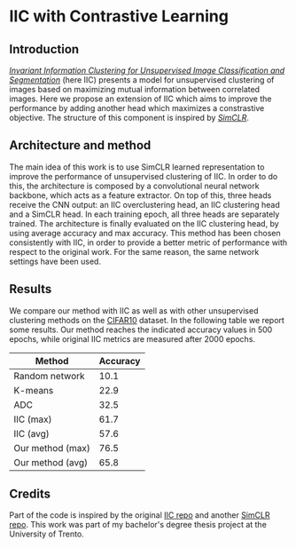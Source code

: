 # IIC with Contrastive Learning


## Introduction
[*Invariant Information Clustering for Unsupervised Image Classification and Segmentation*](https://arxiv.org/abs/1807.06653) (here IIC) presents a model for unsupervised clustering of images based on maximizing mutual information between correlated images. Here we propose an extension of IIC which aims to improve the performance by adding another head which maximizes a constrastive objective. The structure of this component is inspired by [*SimCLR*](https://arxiv.org/abs/2002.05709). 

## Architecture and method
The main idea of this work is to use SimCLR learned representation to improve the performance of unsupervised clustering of IIC. In order to do this, the architecture is composed by a convolutional neural network backbone, which acts as a feature extractor. On top of this, three heads receive the CNN output: an IIC overclustering head, an IIC clustering head and a SimCLR head. In each training epoch, all three heads are separately trained. The architecture is finally evaluated on the IIC clustering head, by using average accuracy and max accuracy. This method has been chosen consistently with IIC, in order to provide a better metric of performance with respect to the original work. For the same reason, the same network settings have been used.

## Results
We compare our method with IIC as well as with other unsupervised clustering methods on the [CIFAR10](https://www.cs.toronto.edu/~kriz/cifar.html) dataset. In the following table we report some results. Our method reaches the indicated accuracy values in 500 epochs, while original IIC metrics are measured after 2000 epochs.

Method | Accuracy
------------ | -------------
Random network | 10.1
K-means | 22.9
ADC | 32.5
IIC (max) | 61.7
IIC (avg) | 57.6
Our method (max) | 76.5
Our method (avg) | 65.8

## Credits
Part of the code is inspired by the original [IIC repo](https://github.com/xu-ji/IIC) and another [SimCLR repo](https://github.com/sthalles/SimCLR). This work was part of my bachelor's degree thesis project at the University of Trento.
